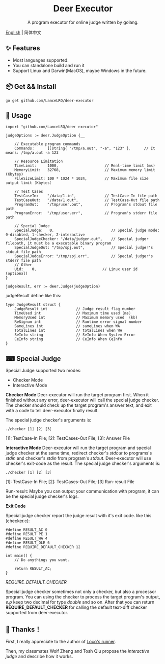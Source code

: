 <h1 align="center">Deer Executor</h1>
<p align="center">A program executor for online judge written by golang.</p>

[English](./README.md) | 简体中文

## ✨ Features
 - Most languages supported.
 - You can standalone build and run it
 - Support Linux and Darwin(MacOS), maybe Windows in the future.
 
## 📦 Get && Install

```
go get github.com/LanceLRQ/deer-executor
```

## 🔨 Usage

```
import "github.com/LanceLRQ/deer-executor"

judgeOptions := deer.JudgeOption {__

    // Executable program commands
    Commands:      []string{ "/tmp/a.out", "-a", "123" },      // It means: /tmp/a.out -a 123
    
    // Resource Limitation
    TimeLimit:     1000,                     // Real-time limit (ms)
    MemoryLimit:   32768,                    // Maximum memory limit (Kbytes)
    FileSizeLimit: 100 * 1024 * 1024,        // Maximum file size output limit (Kbytes)
    
    // Test Cases
    TestCaseIn:    "/data/1.in",             // TestCase-In file path
    TestCaseOut:   "/data/1.out",            // TestCase-Out file path
    ProgramOut:    "/tmp/user.out",          // Program's stdout file path
    ProgramError:  "/tmp/user.err",          // Program's stderr file path
    
    // Special Judge
    SpecialJudge:	0,                          // Special judge mode: 0-disabled, 1-checker, 2-interactive
    SpecialJudgeChecker: "/data/judger.out",    // Special judger filepath, it must be a executable binary program
    SpecialJudgeOut: "/tmp/spj.out",            // Special judger's stdout file path
    SpecialJudgeError: "/tmp/spj.err",          // Special judger's stderr file path
    // Other
    Uid:    0,                              // Linux user id (optional)
}

judgeResult, err := deer.Judge(judgeOption)
```
judgeResult define like this:
```
type JudgeResult struct {
	JudgeResult int 			// Judge result flag number
	TimeUsed int				// Maximum time used (ms)
	MemoryUsed int				// Maximum memory used  (kb)
	ReSignum int				// Runtime error signal number
	SameLines int				// sameLines when WA
	TotalLines int				// totalLines when WA
	SeInfo string				// SeInfo When System Error
	CeInfo string				// CeInfo When CeInfo
}
```

## ⌨ Special Judge
Special Judge supported two modes:

 - Checker Mode
 - Interactive Mode
 
**Checker Mode** Deer-executor will run the target program first. When it finished without any error, deer-executor will call the special judge checker. The checker should check up the target program's answer text, and exit with a code to tell deer-executor finally result. 

The special judge checker's arguments is:
```
./checker [1] [2] [3]
```
[1]: TestCase-In File; [2]: TestCases-Out File; [3]: Answer File


**Interactive Mode** Deer-executor will run the target program and special judge checker at the same time, redirect checker's _stdout_ to programs's _stdin_ and checker's _stdin_ from program's _stdout_. Deer-executor will use checker's exit-code as the result.
The special judge checker's arguments is:
```
./checker [1] [2] [3]
```
[1]: TestCase-In File; [2]: TestCases-Out File; [3] Run-result File

Run-result: Maybe you can output your communication with program, it can be the special judge checker's logs.

**Exit Code**

Special judge checker report the judge result with it's exit code. like this (checker.c):
```
#define RESULT_AC 0
#define RESULT_PE 1
#define RESULT_WA 4
#define RESULT_OLE 6
#define REQUIRE_DEFAULT_CHECKER 12

int main() {
    // Do anythings you want.
    
    return RESULT_AC;
}
```
_REQUIRE_DEFAULT_CHECKER_

  Special judge checker sometimes not only a checker, but also a processor program. You can using the checker to process the target program's output, _e.p_ keep two decimal for type _double_ and so on. After that you can return **REQUIRE_DEFAULT_CHECKER** for calling the default text-diff checker supported from deer-executor.
  
## 🤝 Thanks！

First, I really appreciate to the author of [Loco's runner](https://github.com/dojiong/Lo-runner). 

Then, my classmates Wolf Zheng and Tosh Qiu propose the _interactive judge_ and describe how it works. 